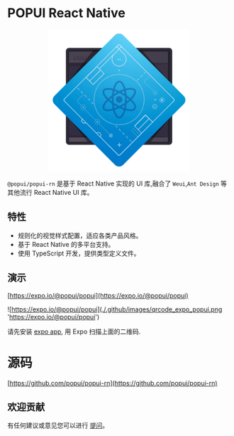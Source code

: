 # POPUI React Native

<p align="center">
  <a href="https://popui.github.io/popui-rn">
    <img width="320" src="./.github/images/logo.png">
  </a>
</p>

`@popui/popui-rn` 是基于 React Native 实现的 UI 库,融合了 `Weui`,`Ant Design` 等其他流行
React Native UI 库。

## 特性

- 规则化的视觉样式配置，适应各类产品风格。
- 基于 React Native 的多平台支持。
- 使用 TypeScript 开发，提供类型定义文件。

## 演示

[https://expo.io/@popui/popui](https://expo.io/@popui/popui)

![https://expo.io/@popui/popui](./.github/images/qrcode_expo_popui.png 'https://expo.io/@popui/popui')

请先安装 [expo app](https://expo.io/tools), 用 Expo 扫描上面的二维码.

# 源码

[https://github.com/popui/popui-rn](https://github.com/popui/popui-rn)


## 欢迎贡献

有任何建议或意见您可以进行 [提问](https://github.com/popui/popui-rn/issues)。
